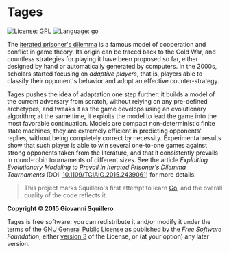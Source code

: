 Tages
=====

[![License: GPL](https://img.shields.io/badge/license-gpl--3.0-green.svg)](https://opensource.org/licenses/GPL-3.0)
![Language: go](https://img.shields.io/badge/language-go-blue.svg)

The [iterated prisoner's dilemma](https://en.wikipedia.org/wiki/Prisoner%27s_dilemma) is a famous model of cooperation and conflict in game theory. Its origin can be traced back to the Cold War, and countless strategies for playing it have been proposed so far, either designed by hand or automatically generated by computers. In the 2000s, scholars started focusing on *adaptive players*, that is, players able to classify their opponent's behavior and adopt an effective counter-strategy.

Tages pushes the idea of adaptation one step further: it builds a model of the current adversary from scratch, without relying on any pre-defined archetypes, and tweaks it as the game develops using an evolutionary algorithm; at the same time, it exploits the model to lead the game into the most favorable continuation. Models are compact non-deterministic finite state machines; they are extremely efficient in predicting opponents' replies, without being completely correct by necessity. Experimental results show that such player is able to win several one-to-one games against strong opponents taken from the literature, and that it consistently prevails in round-robin tournaments of different sizes. See the article *Exploiting Evolutionary Modeling to Prevail in Iterated Prisoner's Dilemma Tournaments* (DOI: [10.1109/TCIAIG.2015.2439061](https://dx.doi.org/10.1109/TCIAIG.2015.2439061)) for more details.

> This project marks Squillero's first attempt to learn [Go](http://golang.org/), and the overall quality of the code reflects it.

**Copyright © 2015 Giovanni Squillero**

Tages is free software: you can redistribute it and/or modify it under the terms of the [GNU General Public License](http://www.gnu.org/licenses/) as published by the *Free Software Foundation*, either [version 3](https://opensource.org/licenses/GPL-3.0) of the License, or (at your option) any later version.
